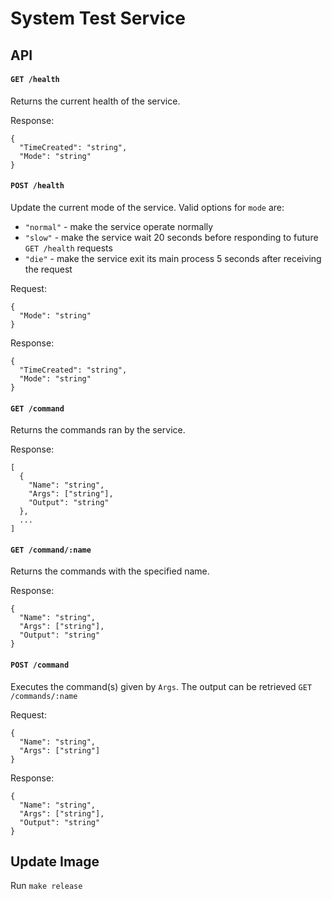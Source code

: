 # System Test Service

## API

#### `GET /health`
Returns the current health of the service.

Response:
```
{
  "TimeCreated": "string",
  "Mode": "string"
}
```

#### `POST /health`
Update the current mode of the service. 
Valid options for `mode` are:
* `"normal"` - make the service operate normally
* `"slow"` - make the service wait 20 seconds before responding to future `GET /health` requests
* `"die"` - make the service exit its main process 5 seconds after receiving the request

Request:
```
{
  "Mode": "string"
}
```

Response:
```
{
  "TimeCreated": "string",
  "Mode": "string"
}
```


#### `GET /command`
Returns the commands ran by the service.

Response:
```
[
  {
    "Name": "string",
    "Args": ["string"],
    "Output": "string"
  },
  ...
]
```

#### `GET /command/:name`
Returns the commands with the specified name.

Response:
```
{
  "Name": "string",
  "Args": ["string"],
  "Output": "string"
}
```

#### `POST /command`
Executes the command(s) given by `Args`. 
The output can be retrieved `GET /commands/:name`

Request:
```
{
  "Name": "string",
  "Args": ["string"]
}
```

Response:
```
{
  "Name": "string",
  "Args": ["string"],
  "Output": "string"
}
```

## Update Image
Run `make release`
